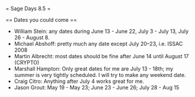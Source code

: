 = Sage Days 8.5 =

== Dates you could come ==

 * William Stein: any dates during June 13 - June 22, July 3 - July 13, July 26 - August 8. 
 * Michael Abshoff: pretty much any date except July 20–23, i.e. ISSAC 2008
 * Martin Albrecht: most dates should be fine after June 14 until August 17 (CRYPTO)
 * Marshall Hampton: Only great dates for me are July 13 - 18th; my summer is very tightly scheduled.  I will try to make any weekend date.
 * Craig Citro: Anything after July 4 works great for me. 
 * Jason Grout: May 19 - May 23; June 23 - June 26; July 28 - Aug 15
